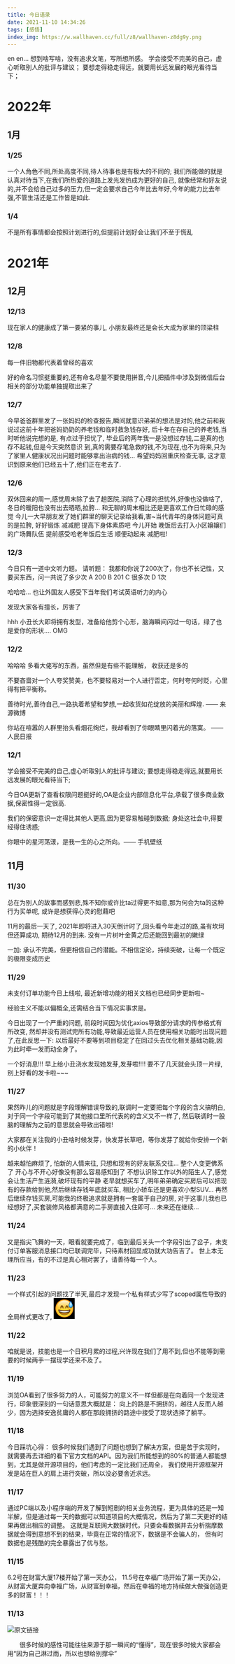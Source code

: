 ```yaml
---
title: 今日语录
date: 2021-11-10 14:34:26
tags: [感悟]
index_img: https://w.wallhaven.cc/full/z8/wallhaven-z8dg9y.png
---
```


en en... 想到啥写啥，没有追求文笔，写所想所感。
学会接受不完美的自己，虚心听取别人的批评与建议；
要想走得稳走得远，就要用长远发展的眼光看待当下；
<!--more-->

# 2022年

## 1月

### 1/25
一个人角色不同,所处高度不同,待人待事也是有极大的不同的;
我们所能做的就是认真对待当下,在我们所热爱的道路上发光发热成为更好的自己,
就像经常和好友说的,并不会给自己过多的压力,但一定会要求自己今年比去年好,今年的能力比去年强,不管生活还是工作皆是如此.

### 1/4
不是所有事情都会按照计划进行的,但提前计划好会让我们不至于慌乱

# 2021年

## 12月
### 12/13
现在家人的健康成了第一要紧的事儿, 小朋友最终还是会长大成为家里的顶梁柱

### 12/8
每一件旧物都代表着曾经的喜欢

好的命名习惯挺重要的,还有命名尽量不要使用拼音,今儿把插件中涉及到微信后台相关的部分功能单独提取出来了

### 12/7
今早爸爸群里发了一张妈妈的检查报告,瞬间就意识弟弟的想法是对的,他之前和我说过这前十年把爸妈奶奶的养老钱和临时救急钱存好,
后十年在存自己的养老钱,当时听他说完想的是, 有点过于担忧了, 毕业后的两年我一是没想过存钱,二是真的也存不起钱,但是今天突然意识
到,真的需要存笔急救的钱,不为现在,也不为将来,只为了家里人健康状况出问题时能够拿出治病的钱...
希望妈妈回重庆检查无事, 这才意识到原来他们已经五十了,他们正在老去了.

### 12/6
双休回来的周一,感觉周末除了去了趟医院,消除了心理的担忧外,好像也没做啥了,
冬日的暖阳也没有出去晒晒,拉胯...
和无聊的周末相比还是更喜欢工作日忙碌的感觉
今儿一大早朋友发了她们群里的聊天记录给我看,害~当代青年的身体问题可真的是拉胯,
好好锻炼 减减肥 提高下身体素质吧
今儿开始 晚饭后去打入小区嬢嬢们的广场舞队伍 提前感受哈老年饭后生活 顺便动起来 减肥啦!

### 12/3
今日只有一道中文听力题。
请听题：
我都和你说了200次了，你也不长记性，又要买东西，问一共说了多少次
A 200    B  201   C   很多次  D  1次

哈哈哈...
也让外国友人感受下当年我们考试英语听力的内心

发现大家各有擅长，厉害了

hhh 小丑长大即将拥有发型，准备给他剪个心形，脑海瞬间闪过一句话，绿了也是爱你的形状.... OMG

### 12/2

哈哈哈 多看大佬写的东西，虽然但是有些不能理解， 收获还是多的

不要吝啬对一个人夸奖赞美，也不要轻易对一个人进行否定，何时夸何时贬，心里得有把平衡称。

善待时光,善待自己,一路执着希望和梦想,一起收货如花绽放的美丽和辉煌. —— 来源微博

你站在喧嚣的人群里抬头看烟花绚烂，我却看到了你眼睛里闪着光的落寞。 —— 人民日报

### 12/1

学会接受不完美的自己,虚心听取别人的批评与建议;
要想走得稳走得远,就要用长远发展的眼光看待当下;

今日OA更新了查看权限问题挺好的,OA是企业内部信息化平台,承载了很多商业数据,保密性得一定很高.

我们的保密意识一定得比其他人更高,因为更容易触碰到数据;
身处这社会中,得要经得住诱惑;

你眼中的星河荡漾，是我一生的心之所向。—— 手机壁纸

## 11月
### 11/30

总在为别人的故事而感到悲,殊不知你或许比ta过得更不如意,那为何会为ta的这种行为买单呢,
或许是想获得心灵的慰藉吧

11月的最后一天了, 2021年即将进入30天倒计时了,回头看今年走过的路,虽有坎坷但还算成功, 期待12月的到来.
没有一片树叶金黄之后还能回到最初的嫩绿

一加:
承认不完美，但更相信自己的潜能。不相信定论，持续突破，让每一个既定的极限变成历史

### 11/29

未支付订单功能今日上线啦, 最近新增功能的相关文档也已经同步更新啦~

经验主义不能以偏概全,还需结合当下情况实事求是。

今日出现了一个严重的问题, 前段时间因为优化axios导致部分请求的传参格式有所改变,
然却并没有测试完所有功能,导致最近运营人员在使用相关功能时出现问题了,在此反思一下:
以后最好不要等到项目稳定了在回过头去优化相关基础功能,因为此时牵一发而动全身了。

一个好消息!!! 早上给小丑浇水发现她发芽,发芽啦!!!! 要不了几天就会头顶一片绿,别上好看的发卡啦~~~

### 11/27

果然昨儿的问题就是字段理解错误导致的,联调时一定要把每个字段的含义搞明白,
对于同一个字段可能到了其他接口里所代表的的含义又不一样了, 然后联调时一股脑的理解为之前的意思就会导致出错啦!

大家都在关注我的小丑啥时候发芽，快发芽长草吧，等你发芽了就给你安排一个新的小伙伴！

越来越怕麻烦了, 怕新的人情来往, 只想和现有的好友联系交往... 
整个人变更佛系了 开心与不开心好像没有那么容易感知到了
不想认识除工作以外的陌生人了,感觉会让生活产生涟漪,破坏现有的平静
老早就想买车了,明年弟弟确定买房后可以把现有的存款给到他,然后继续存钱年底就买车, 相比小轿车还是更喜欢小型SUV...
再然后继续存钱买房,可能我的终极追求就是拥有一套属于自己的房, 对于这事儿我也已经想好了,买套装修风格都满意的二手房直接入住即可...
未来还在继续...

### 11/24

又是指尖飞舞的一天，眼看就要完成了，临到最后关头一个字段引出了岔子，未支付订单客服消息接口均已联调完毕，只待素材回显成功就大功告吉了。
世上本无理所应当，有的不过是真心相对罢了，请善待每一个人。

### 11/23

一个样式引起的问题找了半天,最后才发现一个私有样式少写了scoped属性导致的全局样式更改了, ![img.png](../img/ganga.png)

### 11/22

咱就是说，技能也是一个日积月累的过程,兴许现在我们了用不到,但也不能等到需要的时候两手一摆现学还来不及了。

### 11/19

浏览OA看到了很多努力的人，可能努力的意义不一样但都是在向着同一个发现进行，印象很深刻的一句话意思大概就是：
向上的路是不拥挤的，越往人反而人越少，因为选择安逸贫庸的人都在那段拥挤的路途中接受了现状选择了躺平。

### 11/18
今日踩坑心得：
很多时候我们遇到了问题也想到了解决方案，但是苦于实现时，就需要再去详细的看下官方文档的API。因为我们所能想到的80%的普通人都能想到，尤其是做开源项目的，他们考虑的一定比我们还周全，
我们使用开源框架开发是站在巨人的肩上进行突破，所以没必要舍近求远。

### 11/17

通过PC端以及小程序端的开发了解到短剧的相关业务流程，更为具体的还是一知半解，但是通过每一天的数据可以知道项目的大概情况，然后为了第二天更好的结果再做出相应的调整。
这就是互联网大数据时代，只要会看数据并去分析揣摩数据就会得到意想不到的结果，毕竟在正常的情况下，数据是不会骗人的， 但有时数据也是残酷的完全暴露出了优与愁。

### 11/15

6.2号在财富大厦17楼开始了第一天办公， 11.5号在幸福广场开始了第一天办公，从财富大厦奔向幸福广场，从财富到幸福，然后在幸福的地方持续做大做强创造更多的财富！！！

### 11/13

![原文链接](https://mp.weixin.qq.com/s/fkthFFu-XX0NojqnaiRTPQ)

&emsp;&emsp;很多时候的感性可能往往来源于那一瞬间的“懂得”，现在很多时候大家都会用“因为自己淋过雨，所以也想给别撑伞”
